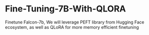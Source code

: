 # Fine-Tuning-7B-With-QLORA
Finetune Falcon-7b, We will leverage PEFT library from Hugging Face ecosystem, as well as QLoRA for more memory efficient finetuning
